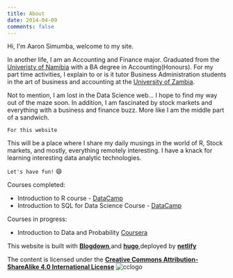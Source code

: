 ```yaml
---
title: About
date: 2014-04-09
comments: false
---
```

Hi, I'm Aaron Simumba, welcome to my site.


In another life, I am an Accounting and Finance major. Graduated from the [Univeristy of Namibia](http://unam.edu.na/) with a BA degree in Accounting(Honours). For my part time activities, I explain to or is it tutor Business Administration students in the art of business and accounting at the [University of Zambia](https://www.unza.zm/).

Not to mention, I am lost in the Data Science web... I hope to find my way out of the maze soon. In addition, I am fascinated by stock markets and everything with a business and finance buzz. More like I am the middle part of a sandwich.

`For this website`

This will be a place where I share my daily musings in the world of R, Stock markets, and mostly, everything remotely interesting. I have a knack for learning interesting data analytic technologies.

`Let's have fun!` :smile:



Courses completed:
- Introduction to R course - [DataCamp](https://www.datacamp.com/statement-of-accomplishment/course/284ca241bbb76f34add2d7c8a7ad4d4a8167d7f2)
- Introduction to SQL for Data Science Course - [DataCamp](https://www.datacamp.com/statement-of-accomplishment/course/9c58b5ae8c2e5918dbee19f70e9bf797686b9ddd)

Courses in progress:
- Introduction to Data and Probability [Coursera](https://www.coursera.org/learn/probability-intro?authMode=login)



This website is built with [**Blogdown**](https://github.com/rstudio/blogdown),and [**hugo**](https://gohugo.io/),deployed by [**netlify**](https://www.netlify.com/)

The content is licensed under the [**Creative Commons Attribution-ShareAlike 4.0 International License**](https://creativecommons.org/licenses/by-sa/4.0/)
![cclogo](https://user-images.githubusercontent.com/24398851/31635963-64f882f8-b2d1-11e7-9b98-3fbe3e08af96.png)




